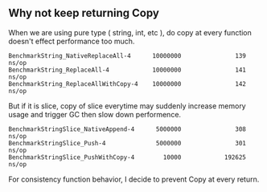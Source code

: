 ## Why not keep returning Copy
When we are using pure type ( string, int, etc ), do copy at every function doesn't effect performance too much.
```
BenchmarkString_NativeReplaceAll-4      10000000               139 ns/op
BenchmarkString_ReplaceAll-4            10000000               141 ns/op
BenchmarkString_ReplaceAllWithCopy-4    10000000               142 ns/op
```
But if it is slice, copy of slice everytime may suddenly increase memory usage and trigger GC then slow down performence.
```
BenchmarkStringSlice_NativeAppend-4      5000000               308 ns/op
BenchmarkStringSlice_Push-4              5000000               301 ns/op
BenchmarkStringSlice_PushWithCopy-4        10000            192625 ns/op
```
For consistency function behavior, I decide to prevent Copy at every return.
